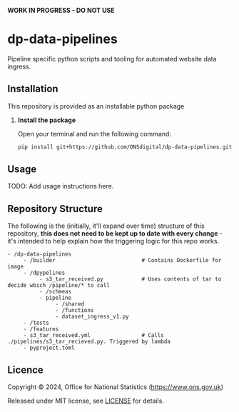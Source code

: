 **WORK IN PROGRESS - DO NOT USE**

# dp-data-pipelines

Pipeline specific python scripts and tooling for automated website data ingress.

## Installation
This repository is provided as an installable python package

1. **Install the package**

    Open your terminal and run the following command:

    ```bash
    pip install git+https://github.com/ONSdigital/dp-data-pipelines.git
    ```

## Usage

TODO: Add usage instructions here.

## Repository Structure

The following is the (initially, it'll expand over time) structure of this repository, **this does not need to be kept up to date with every change** - it's intended to help explain how the triggering logic for this repo works.

```
- /dp-data-pipelines
     - /builder                           # Contains Dockerfile for image
     - /dpypelines
          - s3_tar_received.py            # Uses contents of tar to decide wbich /pipeline/* to call
          - /schmeas
          - pipeline
               - /shared
               - /functions
               - dataset_ingress_v1.py
     - /tests
     - /features
     - s3_tar_received.yml                # Calls ./pipelines/s3_tar_recieved.py. Triggered by lambda
     - pyproject.toml
```

Licence
-------

Copyright ©‎ 2024, Office for National Statistics (https://www.ons.gov.uk)

Released under MIT license, see [LICENSE](LICENSE) for details.